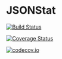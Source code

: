 # JSONStat

[![Build Status](https://travis-ci.org/klpn/JSONStat.jl.svg?branch=master)](https://travis-ci.org/klpn/JSONStat.jl)

[![Coverage Status](https://coveralls.io/repos/klpn/JSONStat.jl/badge.svg?branch=master&service=github)](https://coveralls.io/github/klpn/JSONStat.jl?branch=master)

[![codecov.io](http://codecov.io/github/klpn/JSONStat.jl/coverage.svg?branch=master)](http://codecov.io/github/klpn/JSONStat.jl?branch=master)

